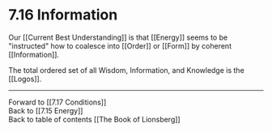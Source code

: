 # 7.16 Information

Our [[Current Best Understanding]] is that [[Energy]] seems to be "instructed" how to coalesce into [[Order]] or [[Form]] by coherent [[Information]]. 

The total ordered set of all Wisdom, Information, and Knowledge is the [[Logos]]. 

___

Forward to [[7.17 Conditions]]                
Back to [[7.15 Energy]]                
Back to table of contents [[The Book of Lionsberg]]  


